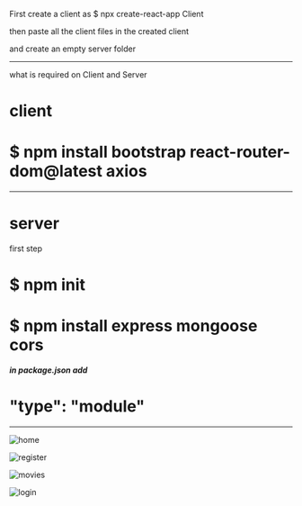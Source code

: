 First create a client as 
$ npx create-react-app Client

then paste all the client files in the created client 

and create an empty server folder
_____________________________________________________________________________________

what is required on Client and Server 



# **client**


# $ npm install bootstrap react-router-dom@latest axios


_______________________________________________________________________________
# **server**

first step 

# $ npm init



# $ npm install express mongoose cors




*****in package.json add*****

# "type": "module"


________________________________________________________________________________________
![home](https://github.com/marshudi/Movies-Project-React/assets/76883519/63edad75-0c04-4bc9-a5f8-882cfb9b4d58)


![register](https://github.com/marshudi/Movies-Project-React/assets/76883519/1e21b7b9-81d1-4fb3-beda-62bf00746d24)


![movies](https://github.com/marshudi/Movies-Project-React/assets/76883519/767bd464-eb4a-40ca-9a0a-668ef893c7b8)


![login](https://github.com/marshudi/Movies-Project-React/assets/76883519/df6b93bd-3920-4734-b880-54a28daf615e)


